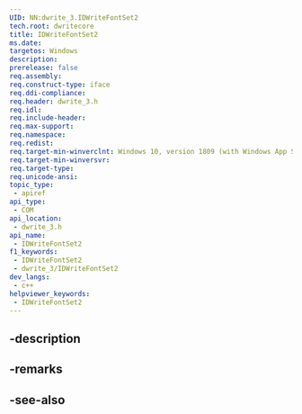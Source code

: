 ```yaml
---
UID: NN:dwrite_3.IDWriteFontSet2
tech.root: dwritecore
title: IDWriteFontSet2
ms.date: 
targetos: Windows
description: 
prerelease: false
req.assembly: 
req.construct-type: iface
req.ddi-compliance: 
req.header: dwrite_3.h
req.idl: 
req.include-header: 
req.max-support: 
req.namespace: 
req.redist: 
req.target-min-winverclnt: Windows 10, version 1809 (with Windows App SDK 0.5 or later)
req.target-min-winversvr: 
req.target-type: 
req.unicode-ansi: 
topic_type:
 - apiref
api_type:
 - COM
api_location:
 - dwrite_3.h
api_name:
 - IDWriteFontSet2
f1_keywords:
 - IDWriteFontSet2
 - dwrite_3/IDWriteFontSet2
dev_langs:
 - c++
helpviewer_keywords:
 - IDWriteFontSet2
---
```


## -description

## -remarks

## -see-also

